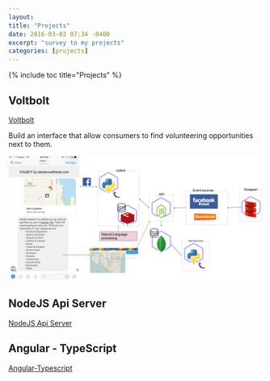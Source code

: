 ```yaml
---
layout:
title: "Projects"
date: 2016-03-02 07:34 -0400
excerpt: "survey to my projects"
categories: [projects]
---
```


{% include toc title="Projects" %}

##  Voltbolt
<i class="fa fa-fw fa-github"></i>[Voltbolt][voltbot]

  [voltbot]: https://github.com/slackerswithbots/presentation.git "https://github.com/slackerswithbots/presentation.git"

Build an interface that allow consumers to find volunteering opportunities next to them.

![voltbot architecture](https://raw.githubusercontent.com/slackerswithbots/presentation/master/images/Architecture.png)

##  NodeJS Api Server
<i class="fa fa-fw fa-github"></i>[NodeJS Api Server][node]

  [node]: https://github.com/kmassada/node.git "https://github.com/kmassada/node.git"


##  Angular - TypeScript
<i class="fa fa-fw fa-github"></i>[Angular-Typescript][angulartypescript]

  [angulartypescript]: https://github.com/kmassada/angular-typescript.git "Angular Typescript"

